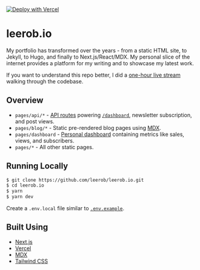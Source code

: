 [![Deploy with Vercel](https://vercel.com/button)](https://vercel.com/new/git/external?repository-url=https%3A%2F%2Fgithub.com%2Fleerob%2Fleerob.io)

# leerob.io

My portfolio has transformed over the years - from a static HTML site, to Jekyll, to Hugo, and finally to Next.js/React/MDX. My personal slice of the internet provides a platform for my writing and to showcase my latest work.

If you want to understand this repo better, I did a [one-hour live stream](https://www.youtube.com/watch?v=xXQsF0q8KUg) walking through the codebase.

## Overview

- `pages/api/*` - [API routes](https://nextjs.org/docs/api-routes/introduction) powering [`/dashboard`](https://kunal.sh/dashboard), newsletter subscription, and post views.
- `pages/blog/*` - Static pre-rendered blog pages using [MDX](https://github.com/mdx-js/mdx).
- `pages/dashboard` - [Personal dashboard](https://kunal.sh/dashboard) containing metrics like sales, views, and subscribers.
- `pages/*` - All other static pages.

## Running Locally

```bash
$ git clone https://github.com/leerob/leerob.io.git
$ cd leerob.io
$ yarn
$ yarn dev
```

Create a `.env.local` file similar to [`.env.example`](https://github.com/leerob/leerob.io/blob/master/.env.example).

## Built Using

- [Next.js](https://nextjs.org/)
- [Vercel](https://vercel.com)
- [MDX](https://github.com/mdx-js/mdx)
- [Tailwind CSS](https://tailwindcss.com/)
